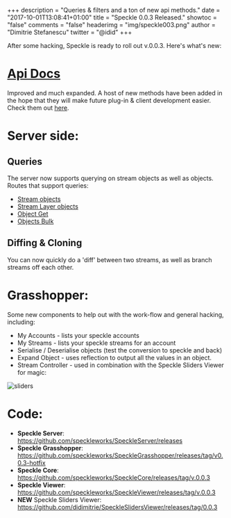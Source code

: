 +++
description = "Queries & filters and a ton of new api methods."
date = "2017-10-01T13:08:41+01:00"
title = "Speckle 0.0.3 Released."
showtoc = "false"
comments = "false"
headerimg = "img/speckle003.png"
author = "Dimitrie Stefanescu"
twitter = "@idid"
+++

After some hacking, Speckle is ready to roll out v.0.0.3. Here's what's new:

# [Api Docs](https://speckleworks.github.io/SpeckleOpenApi/)

Improved and much expanded. A host of new methods have been added in the hope that they will make future plug-in & client development easier.
Check them out [here](https://speckleworks.github.io/SpeckleOpenApi/).

# Server side:
## Queries
The server now supports querying on stream objects as well as objects. Routes that support queries:

- [Stream objects](https://speckleworks.github.io/SpeckleOpenApi/#getobjects)
- [Stream Layer objects](https://speckleworks.github.io/SpeckleOpenApi/#getlayerobjects)
- [Object Get](https://speckleworks.github.io/SpeckleOpenApi/#objectget)
- [Objects Bulk](https://speckleworks.github.io/SpeckleOpenApi/#objectgetbulk)

## Diffing & Cloning
You can now quickly do a 'diff' between two streams, as well as branch streams off each other.

# Grasshopper: 
Some new components to help out with the work-flow and general hacking, including: 

- My Accounts - lists your speckle accounts
- My Streams - lists your speckle streams for an account
- Serialise / Deserialise objects (test the conversion to speckle and back)
- Expand Object - uses reflection to output all the values in an object.
- Stream Controller - used in combination with the Speckle Sliders Viewer for magic:

![sliders](/img/speckle-pointcontrol.gif)


# Code:

- **Speckle Server**: https://github.com/speckleworks/SpeckleServer/releases
- **Speckle Grasshopper**: https://github.com/speckleworks/SpeckleGrasshopper/releases/tag/v0.0.3-hotfix
- **Speckle Core**: https://github.com/speckleworks/SpeckleCore/releases/tag/v.0.0.3
- **Speckle Viewer**: https://github.com/speckleworks/SpeckleViewer/releases/tag/v.0.0.3
- **NEW** Speckle Sliders Viewer: https://github.com/didimitrie/SpeckleSlidersViewer/releases/tag/0.0.3